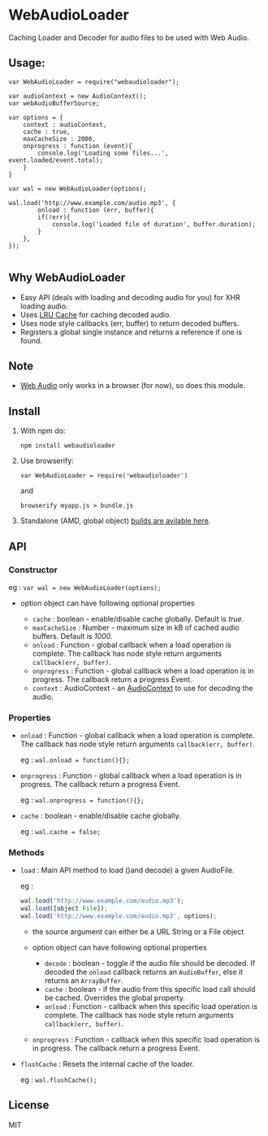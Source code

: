 WebAudioLoader
==============

Caching Loader and Decoder for audio files to be used with Web Audio.

## Usage:

```
var WebAudioLoader = require("webaudioloader");

var audioContext = new AudioContext();
var webAudioBufferSource;

var options = {
	context : audioContext,
	cache : true,
	maxCacheSize : 2000,
	onprogress : function (event){
		console.log('Loading some files...', event.loaded/event.total);
	}
}

var wal = new WebAudioLoader(options);

wal.load('http://www.example.com/audio.mp3', {
		onload : function (err, buffer){
		if(!err){
			console.log('Loaded file of duration', buffer.duration);
		}
	},
});


```

## Why WebAudioLoader

- Easy API (deals with loading and decoding audio for you) for XHR loading audio.
- Uses [LRU Cache](https://www.npmjs.com/package/lru-cache) for caching decoded audio.
- Uses node style callbacks (err, buffer) to return decoded buffers.
- Registers a global single instance and returns a reference if one is found.

## Note

- [Web Audio](http://webaudio.github.io/web-audio-api/) only works in a browser (for now), so does this module.

## Install
1. With npm do:

	`npm install webaudioloader`

2. Use browserify:

	`var WebAudioLoader = require('webaudioloader')`

	and

	`browserify myapp.js > bundle.js`

3. Standalone (AMD, global object) [builds are avilable here](https://github.com/notthetup/webaudioloader/tree/master/dist).



## API

### Constructor

eg : `var wal = new WebAudioLoader(options);`

- option object can have following optional properties

	- `cache` : boolean - enable/disable cache globally. Default is _true_.
	- `maxCacheSize` : Number - maximum size in kB of cached audio buffers. Default is _1000_.
	- `onload` : Function - global callback when a load operation is complete. The callback has node style return arguments `callback(err, buffer)`.
	- `onprogress` : Function - global callback when a load operation is in progress. The callback return a progress Event.
	- `context` : AudioContext - an [AudioContext](http://webaudio.github.io/web-audio-api/#the-audiocontext-interface) to use for decoding the audio.


### Properties

- `onload` : Function - global callback when a load operation is complete. The callback has node style return arguments `callback(err, buffer)`.

	eg : `wal.onload = function(){};`

- `onprogress` : Function - global callback when a load operation is in progress. The callback return a progress Event.

	eg : `wal.onprogress = function(){};`

- `cache` : boolean - enable/disable cache globally.

	 eg : `wal.cache = false;`


### Methods

- `load` : Main API method to load ()and decode) a given AudioFile.

	eg :
	```js
	wal.load('http://www.example.com/audio.mp3');
	wal.load([object File]);
	wal.load('http://www.example.com/audio.mp3', options);
	```
	- the source argument can either be a URL String or a File object
	- option object can have following optional properties

		- `decode` : boolean - toggle if the audio file should be decoded. If decoded the `onload` callback returns an `AudioBuffer`, else it returns an `ArrayBuffer`.
		- `cache` : boolean - if the audio from this specific load call should be  cached. Overrides the global property.
		- `onload` : Function - callback when this specific load operation is complete. The callback has node style return arguments `callback(err, buffer)`.
	- `onprogress` : Function - callback when this specific load operation is in progress. The callback return a progress Event.

- `flushCache` : Resets the internal cache of the loader.

	eg : `wal.flushCache();`



## License

MIT
